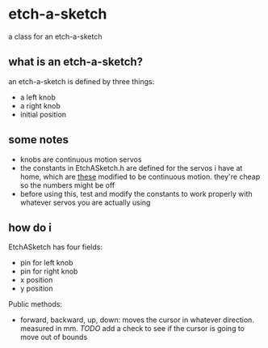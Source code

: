 etch-a-sketch
=============

a class for an etch-a-sketch

what is an etch-a-sketch?
-------------------------

an etch-a-sketch is defined by three things:
- a left knob
- a right knob
- initial position

some notes
----------

- knobs are continuous motion servos
- the constants in EtchASketch.h are defined for the servos i have at home, which are [these](http://www.amazon.com/gp/product/B00KA393PK/ref=oh_aui_detailpage_o00_s00) modified to be continuous motion. they're cheap so the numbers might be off
- before using this, test and modify the constants to work properly with whatever servos you are actually using

how do i
--------

EtchASketch has four fields:
- pin for left knob
- pin for right knob
- x position
- y position

Public methods:
- forward, backward, up, down: moves the cursor in whatever direction. measured in mm. *TODO* add a check to see if the cursor is going to move out of bounds

